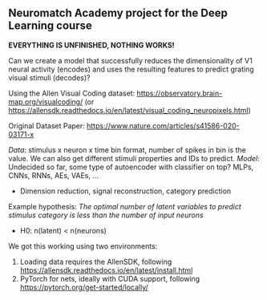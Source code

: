 ## Neuromatch Academy project for the Deep Learning course

**EVERYTHING IS UNFINISHED, NOTHING WORKS!**

Can we create a model that successfully reduces the dimensionality of V1 neural activity (encodes) and uses the resulting features to predict grating visual stimuli (decodes)?

Using the Allen Visual Coding dataset: https://observatory.brain-map.org/visualcoding/ (or https://allensdk.readthedocs.io/en/latest/visual_coding_neuropixels.html)

Original Dataset Paper:
https://www.nature.com/articles/s41586-020-03171-x


*Data*: stimulus x neuron x time bin format, number of spikes in bin is the value. We can also get different stimuli properties and IDs to predict. 
*Model*: Undecided so far, some type of autoencoder with classifier on top? MLPs, CNNs, RNNs, AEs, VAEs, ...
- Dimension reduction, signal reconstruction, category prediction

Example hypothesis:
*The optimal number of latent variables to predict stimulus category is less than the number of input neurons*
- H0: n(latent) < n(neurons)

We got this working using two environments:
1. Loading data requires the AllenSDK, following https://allensdk.readthedocs.io/en/latest/install.html
2. PyTorch for nets, ideally with CUDA support, following https://pytorch.org/get-started/locally/